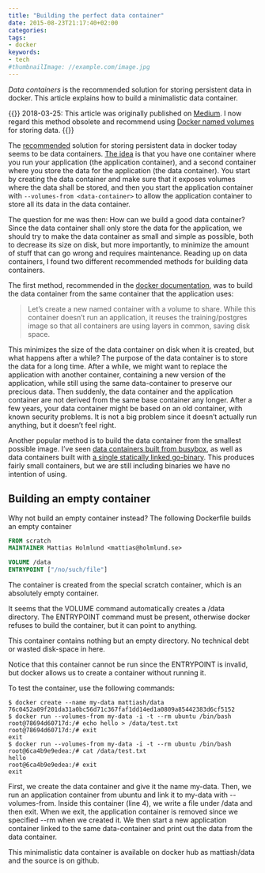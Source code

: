 ```yaml
---
title: "Building the perfect data container"
date: 2015-08-23T21:17:40+02:00
categories:
tags:
- docker
keywords:
- tech
#thumbnailImage: //example.com/image.jpg
---
```


*Data containers* is the recommended solution for storing persistent data in docker. This article explains how to build a minimalistic data container.

<!--more-->

{{<alert info>}}
2018-03-25: This article was originally published on [Medium](https://medium.com/@mattias.holmlund/building-the-perfect-data-container-2df6bb3528df). I now regard this method obsolete and recommend using [Docker named volumes](https://docs.docker.com/storage/volumes/) for storing data.
{{</alert>}}

The [recommended](https://docs.docker.com/userguide/dockervolumes/) solution for storing persistent data in docker today seems to be data containers. [The idea](https://medium.com/@ramangupta/why-docker-data-containers-are-good-589b3c6c749e) is that you have one container where you run your application (the application container), and a second container where you store the data for the application (the data container). You start by creating the data container and make sure that it exposes volumes where the data shall be stored, and then you start the application container with `--volumes-from <data-container>` to allow the application container to store all its data in the data container.

The question for me was then: How can we build a good data container? Since the data container shall only store the data for the application, we should try to make the data container as small and simple as possible, both to decrease its size on disk, but more importantly, to minimize the amount of stuff that can go wrong and requires maintenance. Reading up on data containers, I found two different recommended methods for building data containers.

The first method, recommended in the [docker documentation](https://docs.docker.com/userguide/dockervolumes/), was to build the data container from the same container that the application uses:

> Let’s create a new named container with a volume to share. While this container doesn’t run an application, it reuses the training/postgres image so that all containers are using layers in common, saving disk space.

This minimizes the size of the data container on disk when it is created, but what happens after a while? The purpose of the data container is to store the data for a long time. After a while, we might want to replace the application with another container, containing a new version of the application, while still using the same data-container to preserve our precious data. Then suddenly, the data container and the application container are not derived from the same base container any longer. After a few years, your data container might be based on an old container, with known security problems. It is not a big problem since it doesn’t actually run anything, but it doesn’t feel right.

Another popular method is to build the data container from the smallest possible image. I’ve seen [data containers built from busybox](https://medium.com/@ramangupta/why-docker-data-containers-are-good-589b3c6c749e), as well as data containers built with [a single statically linked go-binary](http://blog.xebia.com/2014/07/04/create-the-smallest-possible-docker-container/). This produces fairly small containers, but we are still including binaries we have no intention of using.

## Building an empty container
Why not build an empty container instead? The following Dockerfile builds an empty container

```dockerfile
FROM scratch
MAINTAINER Mattias Holmlund <mattias@holmlund.se>

VOLUME /data
ENTRYPOINT ["/no/such/file"]
```

The container is created from the special scratch container, which is an absolutely empty container.

It seems that the VOLUME command automatically creates a /data directory. The ENTRYPOINT command must be present, otherwise docker refuses to build the container, but it can point to anything.

This container contains nothing but an empty directory. No technical debt or wasted disk-space in here.

Notice that this container cannot be run since the ENTRYPOINT is invalid, but docker allows us to create a container without running it.

To test the container, use the following commands:

```shell
$ docker create --name my-data mattiash/data
76c0452a09f201da31a0bc56d71c367faf1dd14ed1a0809a85442383d6cf5152
$ docker run --volumes-from my-data -i -t --rm ubuntu /bin/bash
root@78694d60717d:/# echo hello > /data/test.txt
root@78694d60717d:/# exit
exit
$ docker run --volumes-from my-data -i -t --rm ubuntu /bin/bash
root@6ca4b9e9edea:/# cat /data/test.txt 
hello
root@6ca4b9e9edea:/# exit
exit

```

First, we create the data container and give it the name my-data. Then, we run an application container from ubuntu and link it to my-data with --volumes-from. Inside this container (line 4), we write a file under /data and then exit. When we exit, the application container is removed since we specified --rm when we created it. We then start a new application container linked to the same data-container and print out the data from the data container.

This minimalistic data container is available on docker hub as mattiash/data and the source is on github.